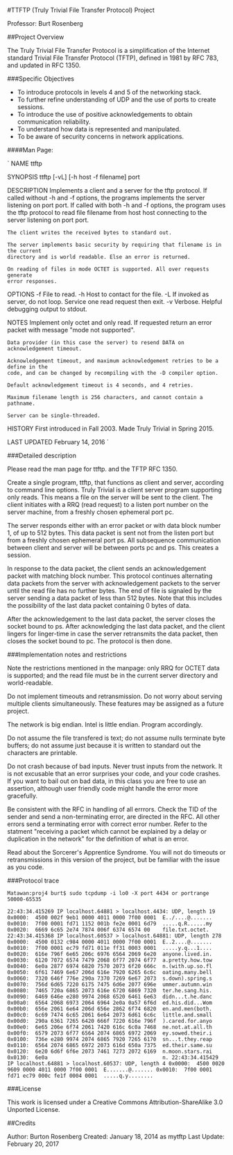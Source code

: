 #TTFTP (Truly Trivial File Transfer Protocol) Project

Professor: Burt Rosenberg

##Project Overview

The Truly Trivial File Transfer Protocol is a simplification of the Internet standard Trivial File Transfer Protocol (TFTP), defined in 1981 by RFC 783, and updated in RFC 1350.

###Specific Objectives

- To introduce protocols in levels 4 and 5 of the networking stack.
- To further refine understanding of UDP and the use of ports to create sessions.
- To introduce the use of positive acknowledgements to obtain communication reliability.
- To understand how data is represented and manipulated.
- To be aware of security concerns in network applications.

####Man Page:


`
NAME
    ttftp
    
SYNOPSIS
    ttftp [-vL] [-h host -f filename] port
    
    
DESCRIPTION
    Implements a client and a server for the tftp protocol. If called without -h and -f
    options, the programs implements the server listening on port port. If called with
    both -h and -f options, the program uses the tftp protocol to read file filename
    from host host connecting to the server listening on port port.
    
    The client writes the received bytes to standard out.

    The server implements basic security by requiring that filename is in the current
    directory and is world readable. Else an error is returned.
    
    On reading of files in mode OCTET is supported. All over requests generate 
    error responses.
    
OPTIONS
    -f File to read.
    -h Host to contact for the file.
    -L If invoked as server, do not loop. Service one read request then exit.
    -v Verbose. Helpful debugging output to stdout. 
 
NOTES
    Implement only octet and only read. If requested return an error packet with 
    message "mode not supported". 
    
    Data provider (in this case the server) to resend DATA on acknowledgement timeout.
    
    Acknowledgement timeout, and maximum acknowledgement retries to be a define in the
    code, and can be changed by recompiling with the -D compiler option.
    
    Default acknowledgement timeout is 4 seconds, and 4 retries.
    
    Maximum filename length is 256 characters, and cannot contain a pathname. 
    
    Server can be single-threaded.
    
HISTORY
    First introduced in Fall 2003. Made Truly Trivial in Spring 2015.

LAST UPDATED 
    February 14, 2016
`	

###Detailed description

Please read the man page for ttftp. and the TFTP RFC 1350.

Create a single program, ttftp, that functions as client and server, according to command line options. Truly Trivial is a client server program supporting only reads. This means a file on the server will be sent to the client. The client initiates with a RRQ (read request) to a listen port number on the server machine, from a freshly chosen ephemeral port pc.

The server responds either with an error packet or with data block number 1, of up to 512 bytes. This data packet is sent not from the listen port but from a freshly chosen ephemeral port ps. All subsequence communication between client and server will be between ports pc and ps. This creates a session.

In response to the data packet, the client sends an acknowledgement packet with matching block number. This protocol continues alternating data packets from the server with acknowledgement packets to the server until the read file has no further bytes. The end of file is signaled by the server sending a data packet of less than 512 bytes. Note that this includes the possibility of the last data packet containing 0 bytes of data.

After the acknowledgement to the last data packet, the server closes the socket bound to ps. After acknowledging the last data packet, and the client lingers for linger-time in case the server retransmits the data packet, then closes the socket bound to pc. The protocol is then done.

###Implementation notes and restrictions

Note the restrictions mentioned in the manpage: only RRQ for OCTET data is supported; and the read file must be in the current server directory and world-readable.

Do not implement timeouts and retransmission. Do not worry about serving multiple clients simultaneously. These features may be assigned as a future project.

The network is big endian. Intel is little endian. Program accordingly.

Do not assume the file transfered is text; do not assume nulls terminate byte buffers; do not assume just because it is written to standard out the characters are printable.

Do not crash because of bad inputs. Never trust inputs from the network. It is not excusable that an error surprises your code, and your code crashes. If you want to bail out on bad data, in this class you are free to use an assertion, although user friendly code might handle the error more gracefully.

Be consistent with the RFC in handling of all errrors. Check the TID of the sender and send a non-terminating error, are directed in the RFC. All other errors send a terminating error with correct error number. Refer to the statment "receiving a packet which cannot be explained by a delay or duplication in the network" for the definition of what is an error.

Read about the Sorcerer's Apprentice Syndrome. You will not do timeouts or retransmissions in this version of the project, but be familiar with the issue as you code.

###Protocol trace

`Matawan:proj4 burt$ sudo tcpdump -i lo0 -X port 4434 or portrange 50000-65535`

`
	22:43:34.415269 IP localhost.64881 > localhost.4434: UDP, length 19
		0x0000:  4500 002f 9eb1 0000 4011 0000 7f00 0001  E../....@.......
		0x0010:  7f00 0001 fd71 1152 001b fe2e 0001 6d79  .....q.R......my
		0x0020:  6669 6c65 2e74 7874 006f 6374 6574 00    file.txt.octet.
	22:43:34.415368 IP localhost.60537 > localhost.64881: UDP, length 278
		0x0000:  4500 0132 c984 0000 4011 0000 7f00 0001  E..2....@.......
		0x0010:  7f00 0001 ec79 fd71 011e ff31 0003 0001  .....y.q...1....
		0x0020:  616e 796f 6e65 206c 6976 6564 2069 6e20  anyone.lived.in.
		0x0030:  6120 7072 6574 7479 2068 6f77 2074 6f77  a.pretty.how.tow
		0x0040:  6e0a 2877 6974 6820 7570 2073 6f20 666c  n.(with.up.so.fl
		0x0050:  6f61 7469 6e67 206d 616e 7920 6265 6c6c  oating.many.bell
		0x0060:  7320 646f 776e 290a 7370 7269 6e67 2073  s.down).spring.s
		0x0070:  756d 6d65 7220 6175 7475 6d6e 2077 696e  ummer.autumn.win
		0x0080:  7465 720a 6865 2073 616e 6720 6869 7320  ter.he.sang.his.
		0x0090:  6469 646e e280 9974 2068 6520 6461 6e63  didn...t.he.danc
		0x00a0:  6564 2068 6973 2064 6964 2e0a 0a57 6f6d  ed.his.did...Wom
		0x00b0:  656e 2061 6e64 206d 656e 2862 6f74 6820  en.and.men(both.
		0x00c0:  6c69 7474 6c65 2061 6e64 2073 6d61 6c6c  little.and.small
		0x00d0:  290a 6361 7265 6420 666f 7220 616e 796f  ).cared.for.anyo
		0x00e0:  6e65 206e 6f74 2061 7420 616c 6c0a 7468  ne.not.at.all.th
		0x00f0:  6579 2073 6f77 6564 2074 6865 6972 2069  ey.sowed.their.i
		0x0100:  736e e280 9974 2074 6865 7920 7265 6170  sn...t.they.reap
		0x0110:  6564 2074 6865 6972 2073 616d 650a 7375  ed.their.same.su
		0x0120:  6e20 6d6f 6f6e 2073 7461 7273 2072 6169  n.moon.stars.rai
		0x0130:  6e0a                                     n.
	22:43:34.415429 IP localhost.64881 > localhost.60537: UDP, length 4
		0x0000:  4500 0020 9609 0000 4011 0000 7f00 0001  E.......@.......
		0x0010:  7f00 0001 fd71 ec79 000c fe1f 0004 0001  .....q.y........ 
`

###License

This work is licensed under a Creative Commons Attribution-ShareAlike 3.0 Unported License.

##Credits

Author: Burton Rosenberg 
Created: January 18, 2014 as mytftp 
Last Update: February 20, 2017
